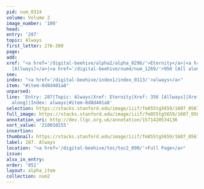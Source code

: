 ```yaml
---
pid: num_0324
volume: Volume 2
image_number: '100'
head:
entry: '287'
topic: Always
first_letter: 276-300
page:
add:
xref: "<a href='/digital-beehive/alpha2/alpha_0296/'>Eternity</a>|<a href='/digital-beehive/num2/num_0420/'>356
  [Allways]</a>|<a href='/digital-beehive/num4/num_1269/'>950 [All along]</a>"
see:
index: "<a href='/digital-beehive/index1/index_0113/'>always</a>"
item: "#item-0d8d401a8"
unparsed:
line: 'Entry: 287|Topic: Always|Xref: Eternity|Xref: 356 [Allways]|Xref: 950 [All
  along]|Index: always|#item-0d8d401a8'
selection: https://stacks.stanford.edu/image/iiif/fm855tg5659/1607_0567/860,255,2915,348/full/0/default.jpg
full_image: https://stacks.stanford.edu/image/iiif/fm855tg5659/1607_0567/full/full/0/default.jpg
annotation_uri: http://dev.llgc.org.uk/annotation/1571420534136
sort_value: '210010255'
insertion:
thumbnail: https://stacks.stanford.edu/image/iiif/fm855tg5659/1607_0567/860,255,600,180/250,/0/default.jpg
label: 287. Always
location: "<a href='/digital-beehive/toc/toc2_090/'>Full Page</a>"
issue:
also_in_entry:
order: '051'
layout: alpha_item
collection: num2
---
```

